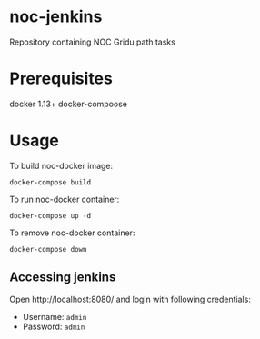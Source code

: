 # noc-jenkins
Repository containing NOC Gridu path tasks

# Prerequisites
docker 1.13+
docker-compoose

# Usage

To build noc-docker image:
```
docker-compose build
```
To run noc-docker container:
```
docker-compose up -d
```
To remove noc-docker container:
```
docker-compose down
```
## Accessing jenkins
Open http://localhost:8080/ and login with following credentials:

* Username: `admin`
* Password: `admin`
